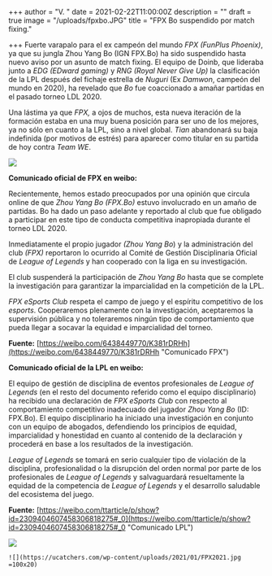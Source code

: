 +++
author = "V. "
date = 2021-02-22T11:00:00Z
description = ""
draft = true
image = "/uploads/fpxbo.JPG"
title = "FPX Bo suspendido por match fixing."

+++
Fuerte varapalo para el ex campeón del mundo _FPX (FunPlus Phoenix)_, ya que su jungla Zhou Yang Bo (IGN FPX.Bo) ha sido suspendido hasta nuevo aviso por un asunto de match fixing. El equipo de Doinb, que lideraba junto a _EDG (EDward gaming)_ y _RNG (Royal Never Give Up)_ la clasificación de la LPL después del fichaje estrella de _Nuguri_ (Ex _Damwon_, campeón del mundo en 2020), ha revelado que _Bo_ fue coaccionado a amañar partidas en el pasado torneo LDL 2020.

Una lástima ya que _FPX,_ a ojos de muchos, esta nueva iteración de la formación estaba en una muy buena posición para ser uno de los mejores, ya no sólo en cuanto a la LPL, sino a nivel global. _Tian_ abandonará su baja indefinida (por motivos de estrés) para aparecer como titular en su partida de hoy contra _Team WE_.

<img src="https://cdn1.dotesports.com/wp-content/uploads/sites/4/2019/11/12105336/49045292737_7e9db151e1_k.jpg" style="width=200px; height=200;"/>

**Comunicado oficial de FPX en weibo:**

Recientemente, hemos estado preocupados por una opinión que circula online de que _Zhou Yang Bo_ _(FPX.Bo)_ estuvo involucrado en un amaño de partidas. Bo ha dado un paso adelante y reportado al club que fue obligado a participar en este tipo de conducta competitiva inapropiada durante el torneo LDL 2020.

Inmediatamente el propio jugador _(Zhou Yang Bo_) y la administración del club _(FPX)_ reportaron lo ocurrido al Comité de Gestión Disciplinaria Oficial de _League of Legends_ y han cooperado con la liga en su investigación.

El club suspenderá la participación de _Zhou Yang Bo_ hasta que se complete la investigación para garantizar la imparcialidad en la competición de la LPL.

_FPX eSports Club_ respeta el campo de juego y el espíritu competitivo de los _esports_. Cooperaremos plenamente con la investigación, aceptaremos la supervisión  pública y no toleraremos ningún tipo de comportamiento que pueda llegar a socavar la equidad e imparcialidad del torneo.

**Fuente:** [https://weibo.com/6438449770/K381rDRHh](https://weibo.com/6438449770/K381rDRHh "Comunicado FPX")

**Comunicado oficial de la LPL en weibo:**

El equipo de gestión de disciplina de eventos profesionales de _League of Legends_ (en el resto del documento referido como el equipo disciplinario) ha recibido una declaración de _FPX eSports Club_ con respecto al comportamiento competitivo inadecuado del jugador _Zhou Yang Bo_ (ID: FPX.Bo). El equipo disciplinario ha iniciado una investigación en conjunto con un equipo de abogados, defendiendo los principios de equidad, imparcialidad y honestidad en cuanto al contenido de la declaración y procederá en base a los resultados de la investigación.

_League of Legends_ se tomará en serio cualquier tipo de violación de la disciplina, profesionalidad o la disrupción del orden normal por parte de los profesionales de _League of Legends_ y salvaguardará resueltamente la equidad de la competencia de _League of Legends_ y el desarrollo saludable del ecosistema del juego.

**Fuente:** [https://weibo.com/ttarticle/p/show?id=2309404607458306818275#_0](https://weibo.com/ttarticle/p/show?id=2309404607458306818275#_0 "Comunicado LPL")

<img src="https://ucatchers.com/wp-content/uploads/2021/01/FPX2021.jpg" style="width=200px; height=200;"/>

    ![](https://ucatchers.com/wp-content/uploads/2021/01/FPX2021.jpg =100x20)